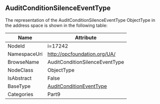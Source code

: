 <!-- objecttype -->
## AuditConditionSilenceEventType
  
<!-- end of text -->
The representation of the AuditConditionSilenceEventType ObjectType in the address space is shown in the following table:  

|Name|Attribute|
|---|---|
|NodeId|i=17242|
|NamespaceUri|http://opcfoundation.org/UA/|
|BrowseName|AuditConditionSilenceEventType|
|NodeClass|ObjectType|
|IsAbstract|False|
|BaseType|[AuditConditionEventType](../../../Part9/ObjectTypes/AuditConditionEventType/readme.md)|
|Categories|Part9|

